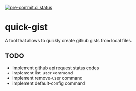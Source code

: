 [![pre-commit.ci status](https://results.pre-commit.ci/badge/github/dominikwalk/quick_gist/master.svg)](https://results.pre-commit.ci/latest/github/dominikwalk/quick_gist/master)

# quick-gist
A tool that allows to quickly create github gists from local files.

## TODO
- Implement github api request status codes
- implement list-user command
- implement remove-user command
- implement default-config command
